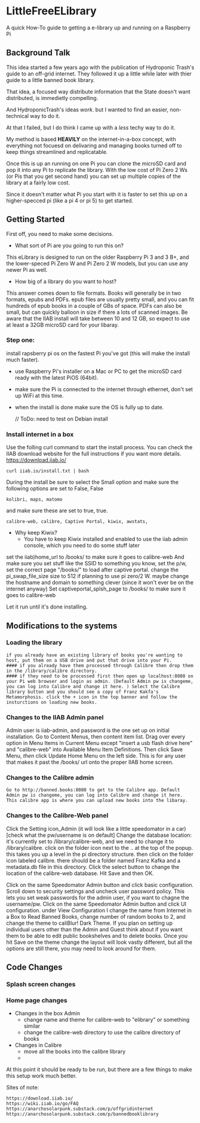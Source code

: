 # LittleFreeELibrary


A quick How-To guide to getting a e-library up and running on a Raspberry Pi

## Background Talk

This idea started a few years ago with the publication of Hydroponic Trash's guide to an off-grid internet. They followed it up a little while later with thier guide to a little banned book library.

That idea, a focused way distribute information that the State doesn't want distributed, is immedietly compelling. 

And HydroponicTrash's ideas *work*. but I wanted to find an easier, non-technical way to do it. 

At that I failed, but I do think I came up with a *less* techy way to do it. 

My method is based **HEAVILY** on the internet-in-a-box concept, with everything not focuesd on delivaring and managing books turned off to keep things streamlined and replicatable. 

Once this is up an running on one Pi you can clone the microSD card and pop it into any Pi to replicate the library. With the low cost of Pi Zero 2 Ws (or Pis that you get second hand) you can set up multiple copies of the library at a fairly low cost. 

Since it doesn't matter what Pi you start with it is faster to set this up on a higher-specced pi (like a pi 4 or pi 5) to get started. 

## Getting Started

First off, you need to make some decisions. 

- What sort of Pi are you going to run this on? 

This eLibrary is designed to run on the older Raspberry Pi 3 and 3 B+, and the lower-speced Pi Zero W and Pi Zero 2 W models, but you can use any newer Pi as well. 

- How big of a library do you want to host?

This answer comes down to file formats. Books will generally be in two formats, epubs and PDFs. 
epub files are usually pretty small, and you can fit hundreds of epub books in a couple of GBs of space. 
PDFs can also be small, but can quickly balloon in size if there a lots of scanned images. 
Be aware that the IIAB install will take between 10 and 12 GB, so expect to use at least a 32GB microSD card for your libaray. 

### Step one:
 install rapsberry pi os on the fastest Pi you've got (this will make the install much faster).
 - use Raspberry Pi's installer on a Mac or PC to get the microSD card ready with the latest PiOS (64bit). 
 - make sure the Pi is connected to the internet through ethernet, don't set up WiFi at this time. 
 - when the install is done make sure the OS is fully up to date. 

    // ToDo: need to test on Debian install


### Install internet in a box

Use the folling curl command to start the install process. 
You can check the IIAB download website for the full instructions if you want more details. 
https://download.iiab.io/


    curl iiab.io/install.txt | bash

During the install be sure to select the Small option and make sure the following options are set to False, False

    kolibri, maps, matomo

and make sure these are set to true, true.

    calibre-web, calibre, Captive Portal, kiwix, awstats, 

- Why keep Kiwix? 
    - You have to keep Kiwix installed and enabled to use the iiab admin console, which you need to do some stuff later


set the iiab)home_url to /books/ to make sure it goes to calibre-web
And make sure you set stuff like the SSID to something you know, set the p/w, set the correct page "/books/" to load after captive portal. change the pi_swap_file_size size to 512 if planning to use pi zero/2 W. 
maybe change the hostname and domain to something clever (since it won't ever be on the internet anyway)
Set captiveportal_splsh_page to /books/ to make sure it goes to calibre-web

Let it run until it's done installing.

## Modifications to the systems
### Loading the library
    if you already have an existing library of books you're wanting to host, put them on a USB drive and put that drive into your Pi.
    #### if you already have them processed through Calibre then drop them in the /library/calibre directory. 
    #### if they need to be processed first then open up localhost:8080 on your Pi web browser and login as admin. (Default Admin pw is changeme, you can log into Calibre and change it here. ) Select the Calibre library button and you should see a copy of Franz Kakfa's Metamorphosis. click the + icon in the top banner and follow the insturctions on loading new books. 

### Changes to the IIAB Admin panel
Admin user is iiab-admin, and password is the one set up on initial installation. 
Go to Content Menus, then content item list. Drag over every option in Menu Items in Current Menu except "insert a usb flash drive here" and "calibre-web" into Available Menu Item Definitions. 
Then click Save Menu, *then* click Update Home Menu on the left side. This is for any user that makes it past the /books/ url onto the proper IIAB home screen. 
### Changes to the Calibre admin
    Go to http://banned.books:8080 to get to the Calibre app. Default Admin pw is changeme, you can log into Calibre and change it here. 
    This calibre app is where you can upload new books into the libaray. 

### Changes to the Calibre-Web panel
Click the Setting icon_Admin (it will look like a little speedomator in a car)
    [check what the pw/username is on default]
Change the database location: it's currently set to /library/calibre-web, and we need to change it to /library/calibre. click on the folder icon next to the .. at the top of the popup. this takes you up a level in the pi directory structure. 
then click on the folder icon labeled calibre. there should be a folder named Franz Kafka and a metadata.db file in this directory. Click the select button to change the location of the calibre-web database. Hit Save and then OK.

Click on the same Speedomator Admin button and click basic configuration. Scroll down to security settings and uncheck user password policy. This lets you set weak passwords for the admin user, if you want to chagne the username/pw. 
Click on the same Speedomator Admin button and click UI configuration. under View Configuration I change the name from Internet in a Box to Read Banned Books, change number of random books to 2, and change the theme to caliBlur! Dark Theme. If you plan on setting up individual users other than the Admin and Guest think about if you want them to be able to edit public bookshelves and to delete books. 
Once you hit Save on the theme change the layout will look vastly different, but all the options are still there, you may need to look around for them. 



## Code Changes
### Splash screen changes
### Home page changes



- Changes in the box Admin
    - change name and theme for calibre-web to "elibrary" or something similar
    - change the calibre-web directory to use the calibre directory of books
- Changes in Calibre 
    - move all the books into the calibre library
    - 



At this point it should be ready to be run, but there are a few things to make this setup work much better.




Sites of note:

    https://download.iiab.io/
    https://wiki.iiab.io/go/FAQ
    https://anarchosolarpunk.substack.com/p/offgridinternet
    https://anarchosolarpunk.substack.com/p/bannedbooklibrary


